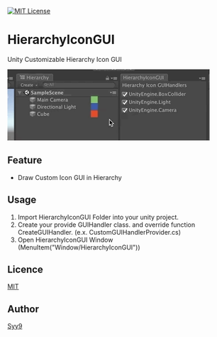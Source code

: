 [![MIT License](http://img.shields.io/badge/license-MIT-blue.svg?style=flat)](LICENSE)

# HierarchyIconGUI
Unity Customizable Hierarchy Icon GUI

![demo](demo1.gif)

## Feature
* Draw Custom Icon GUI in Hierarchy

## Usage
1. Import HierarchyIconGUI Folder into your unity project.
2. Create your provide GUIHandler class. and override function CreateGUIHandler. (e.x. CustomGUIHandlerProvider.cs)
3. Open HierarchyIconGUI Window (MenuItem("Window/HierarchyIconGUI"))

## Licence

[MIT](LICENSE)

## Author

[Syy9](https://github.com/Syy9)

